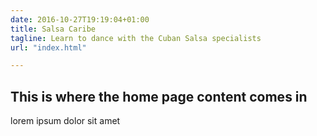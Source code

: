 ```yaml
---
date: 2016-10-27T19:19:04+01:00
title: Salsa Caribe
tagline: Learn to dance with the Cuban Salsa specialists
url: "index.html"

---
```


## This is where the home page content comes in

lorem ipsum dolor sit amet

